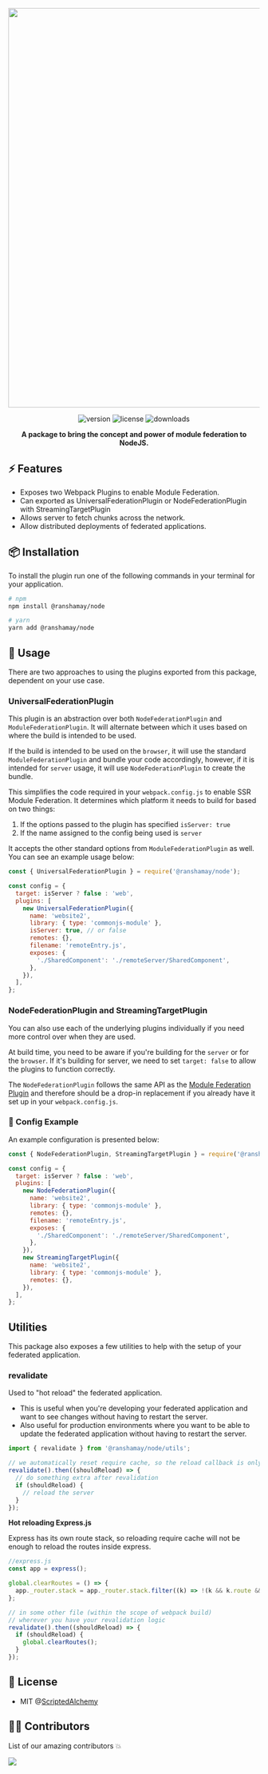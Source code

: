 <p align="center">
  <img src="https://github.com/module-federation/nextjs-mf/blob/main/packages/node/assets/banner.png" width="800"/>
</p>
<div align="center">
	<!--  for version -->
  <img src="https://img.shields.io/npm/v/@ranshamay/node" alt="version" >
	<img src="https://img.shields.io/npm/l/@ranshamay/node.svg?" alt="license" >
  <!-- for downloads -->
  <img src="https://img.shields.io/npm/dt/@ranshamay/node" alt="downloads">
 </div>

<p align="center">
<strong>A package to bring the concept and power of module federation to NodeJS.</strong>
</p>

## ⚡ Features

- Exposes two Webpack Plugins to enable Module Federation.
- Can exported as UniversalFederationPlugin or NodeFederationPlugin with StreamingTargetPlugin
- Allows server to fetch chunks across the network.
- Allow distributed deployments of federated applications.

## 📦 Installation

To install the plugin run one of the following commands in your terminal for your application.

```bash
# npm
npm install @ranshamay/node

# yarn
yarn add @ranshamay/node
```

## 🚀 Usage

There are two approaches to using the plugins exported from this package, dependent on your use case.

### UniversalFederationPlugin

This plugin is an abstraction over both `NodeFederationPlugin` and `ModuleFederationPlugin`. It will alternate between which it uses based on where the build is intended to be used.

If the build is intended to be used on the `browser`, it will use the standard `ModuleFederationPlugin` and bundle your code accordingly, however, if it is intended for `server` usage, it will use `NodeFederationPlugin` to create the bundle.

This simplifies the code required in your `webpack.config.js` to enable SSR Module Federation. It determines which platform it needs to build for based on two things:

1. If the options passed to the plugin has specified `isServer: true`
2. If the name assigned to the config being used is `server`

It accepts the other standard options from `ModuleFederationPlugin` as well. You can see an example usage below:

```js
const { UniversalFederationPlugin } = require('@ranshamay/node');

const config = {
  target: isServer ? false : 'web',
  plugins: [
    new UniversalFederationPlugin({
      name: 'website2',
      library: { type: 'commonjs-module' },
      isServer: true, // or false
      remotes: {},
      filename: 'remoteEntry.js',
      exposes: {
        './SharedComponent': './remoteServer/SharedComponent',
      },
    }),
  ],
};
```

### NodeFederationPlugin and StreamingTargetPlugin

You can also use each of the underlying plugins individually if you need more control over when they are used.

At build time, you need to be aware if you're building for the `server` or for the `browser`.
If it's building for server, we need to set `target: false` to allow the plugins to function correctly.

The `NodeFederationPlugin` follows the same API as the [Module Federation Plugin](https://webpack.js.org/plugins/module-federation-plugin) and therefore should be a drop-in replacement if you already have it set up in your `webpack.config.js`.

### 🔧 Config Example

An example configuration is presented below:

```js
const { NodeFederationPlugin, StreamingTargetPlugin } = require('@ranshamay/node');

const config = {
  target: isServer ? false : 'web',
  plugins: [
    new NodeFederationPlugin({
      name: 'website2',
      library: { type: 'commonjs-module' },
      remotes: {},
      filename: 'remoteEntry.js',
      exposes: {
        './SharedComponent': './remoteServer/SharedComponent',
      },
    }),
    new StreamingTargetPlugin({
      name: 'website2',
      library: { type: 'commonjs-module' },
      remotes: {},
    }),
  ],
};
```

## Utilities

This package also exposes a few utilities to help with the setup of your federated application.

### revalidate

Used to "hot reload" the federated application.

- This is useful when you're developing your federated application and want to see changes without having to restart the server.
- Also useful for production environments where you want to be able to update the federated application without having to restart the server.

```js
import { revalidate } from '@ranshamay/node/utils';

// we automatically reset require cache, so the reload callback is only if you need to do something else
revalidate().then((shouldReload) => {
  // do something extra after revalidation
  if (shouldReload) {
    // reload the server
  }
});
```

**Hot reloading Express.js**

Express has its own route stack, so reloading require cache will not be enough to reload the routes inside express.

```js
//express.js
const app = express();

global.clearRoutes = () => {
  app._router.stack = app._router.stack.filter((k) => !(k && k.route && k.route.path));
};

// in some other file (within the scope of webpack build)
// wherever you have your revalidation logic
revalidate().then((shouldReload) => {
  if (shouldReload) {
    global.clearRoutes();
  }
});
```

## 🔑 License

- MIT @[ScriptedAlchemy](https://github.com/ScriptedAlchemy)

## 👨‍💻 Contributors

List of our amazing contributors 💥

<a href="https://github.com/module-federation/nextjs-mf/graphs/contributors">
  <img src="https://contrib.rocks/image?repo=module-federation/node" />
</a>

